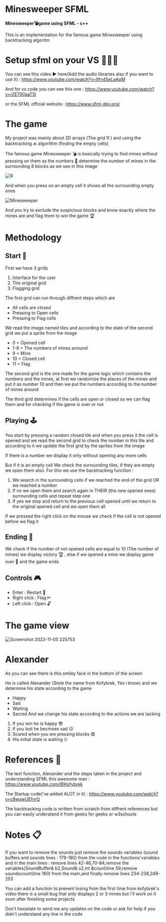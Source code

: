 # Minesweeper SFML
**Minesweeper💣game using SFML - c++**

This is an implementation for the famous game Minesweeper using backtracking algoritm
# Setup sfml on your VS 👨🏼‍💻
You can see this video ▶️ here(Add the audio libraries also if you want to use it) :
https://www.youtube.com/watch?v=9fn45eLaApM

And for vs code you can see this one :
https://www.youtube.com/watch?v=rZE700aaT5I

or the SFML official website :
https://www.sfml-dev.org/ 
# The game
My project was mainly about 2D arrays (The grid 𝄜 ) and using the backtracking 🔙 algorithm (finding the empty cells)

The famous game Minesweeper 💣 is basically trying to find mines without pressing on them as the numbers 🔢 determine the number of mines in the surrounding 8 blocks as we see in this image

![R](https://github.com/Kidzantso/Minesweeper-SFML/assets/116034195/00ffeb3d-1d5e-41c7-9ba4-41bb2b89cbd9)

And when you press on an empty cell it shows all the surrounding empty ones

![Minesweeper](https://github.com/Kidzantso/Minesweeper-SFML/assets/116034195/30855584-3a1c-45bd-9d8a-52141850eefc)

And you try to exclude the suspicious blocks and know exactly where the mines are and flag them to win the game 🏆

# Methodology
## Start 🚦
First we have 3 grids
1. Interface for the user
2. The original grid
3. Flagging grid

The first grid can run through diffrent steps which are
* All cells are closed
* Pressing to Open cells
* Pressing to Flag cells

We read the image named tiles and according to the state of the second grid we put a sprite from the image

* 0 = Opened cell
* 1-8 = The numbers of mines arround
* 9 = Mine
* 10 = Closed cell
* 11 = Flag

The second grid is the one made for the game logic which contains the numbers and the mines, at first we randomize the places of the mines and put it as number 10 and then we put the numbers according to the number of mines around

The third grid determines if the cells are open or closed so we can flag them and for checking if the game is over or not
## Playing 🕹️
You start by pressing a random closed tile and when you press it the cell is opened and we read the second grid to check the number in this tile and according to it we update the first grid by the sprites from the image

If there is a number we display it only without opening any more cells 

But if it is an empty cell We check the surrounding tiles, if they are empty we open them also. For this we use the backtracking function : 
1. We search in the surrounding cells if we reached the end of the grid OR we reached a number
2. If no we open them and search again in THEIR (the new opened ones) surrounding cells and repeat step one
3. If yes we stop and return to the previous cell opened until we return to the original opened cell and we open them all

If we pressed the right click on the mouse we check if the cell is not opened before we flag it

## Ending 🏁
We check if the number of not opened cells are equal to 10 (The number of mines) we display victory 🏆 , else if we opened a mine we display game over 👾 and the game ends
## Controls 🎮
* Enter : Restart 🔄
* Right click : Flag ⛿ 
* Left click : Open 🔓

# The game view

![Screenshot 2023-11-05 225753](https://github.com/Kidzantso/Minesweeper-SFML/assets/116034195/18621e76-a067-4ea7-8732-132b9ede3452)

# Alexander
As you can see there is this smiley face in the bottom of the screen 

He is called Alexander (Stole the name from Kofybrek, Yes i know) and we determine his state according to the game
* Happy
* Sad
* Waiting
* Sacred
And we change his state according to the actions we are tacking

1. If you win he is happy 😎
2. If you lost he becmoes sad ☹
3. Scared when you are pressing blocks 😨
4. His initial state is waiting 🙄

# References 📖
The text function, Alexander and the steps taken in the project and understanding SFML this awesome man : https://www.youtube.com/@Kofybrek

The Startup code('ve added ALOT in it) : https://www.youtube.com/watch?v=c8wswUEfnrQ

The backtracking code is written from scratch from diffrent references but you can easily understand it from geeks for geeks or w3schools

# Notes 📋
If you want to remove the sounds just remove the sounds variables (sound buffers and sounds lines : 179-180) from the code in the functions'variables and in the main lines : remove lines 42-46,70-84,remove the variables(SoundBuffer& b2,Sound& s2,int &count)line 59,remove soundscount(line 160) from the main,and finally remove lines 234-238,249-253

You can add a function to prevent losing from the first time from kofybrek's video there is a small bug that only displays 2 or 3 mines but i'll work on it soon after finishing some projects

Don't hesistate to send me any updates on the code or ask for help if you didn't understand any line in the code 
